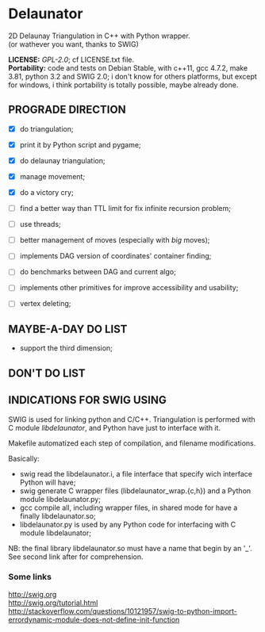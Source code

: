 # Delaunator
2D Delaunay Triangulation in C++ with Python wrapper.  
(or wathever you want, thanks to SWIG)   
  
__LICENSE:__ _GPL-2.0_; cf LICENSE.txt file.  
__Portability:__ code and tests on Debian Stable, with c++11, gcc 4.7.2, make 3.81, python 3.2 and SWIG 2.0; i don't know for others platforms, but except for windows, i think portability is totally possible, maybe already done. 





## PROGRADE DIRECTION
- [x] do triangulation; 
- [x] print it by Python script and pygame; 
- [x] do delaunay triangulation; 
- [x] manage movement;  
- [x] do a victory cry;  
- [ ] find a better way than TTL limit for fix infinite recursion problem;
- [ ] use threads;
- [ ] better management of moves (especially with _big_ moves);  
- [ ] implements DAG version of coordinates' container finding;  
- [ ] do benchmarks between DAG and current algo;  
- [ ] implements other primitives for improve accessibility and usability;  
- [ ] vertex deleting;  


## MAYBE-A-DAY DO LIST
- support the third dimension;  


## DON'T DO LIST



## INDICATIONS FOR SWIG USING
SWIG is used for linking python and C/C++.
Triangulation is performed with C module _libdelaunator_, and Python have just to interface with it.

Makefile automatized each step of compilation, and filename modifications.

Basically:
- swig read the libdelaunator.i, a file interface that specify wich interface Python will have;
- swig generate C wrapper files (libdelaunator\_wrap.{c,h}) and a Python module libdelaunator.py;
- gcc compile all, including wrapper files, in shared mode for have a finally libdelaunator.so;
- libdelaunator.py is used by any Python code for interfacing with C module libdelaunator;

NB: the final library libdelaunator.so must have a name that begin by an '\_'.   
See second link after for comprehension.

### Some links
http://swig.org  
http://swig.org/tutorial.html  
http://stackoverflow.com/questions/10121957/swig-to-python-import-errordynamic-module-does-not-define-init-function  

